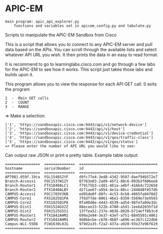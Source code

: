 # APIC-EM
    main program: apic_api_explorer.py
        functions and variables set in apicem_config.py and tabulate.py
Scripts to manipulate the APIC-EM Sandbox from Cisco

This is a script that allows you to connect to any APIC-EM server and pull data based on the APIs.  You can scroll through the available lists and select whatever API URL you wish.  It then prints the data in an easy to read format.

It is recommend to go to learninglabs.cisco.com and go through a few labs for the APIC-EM to see how it works.  This script just takes those labs and builds upon it.


  This program allows you to view the response for each API GET call.
  0 exits the program
  
    1  -  Main GET calls
    2  -  COUNT
    3  -  RANGE
  => Make a selection:
  
  

    ['1', 'https://sandboxapic.cisco.com:9443/api/v1/network-device']
    ['2', 'https://sandboxapic.cisco.com:9443/api/v1/host']
    ['3', 'https://sandboxapic.cisco.com:9443/api/v1/device-credential']
    ['4', 'https://sandboxapic.cisco.com:9443/api/v1/qos/traffic-class']
    ['5', 'https://sandboxapic.cisco.com:9443/api/v1/qos/status']
    => Please enter the number of API URL you would like to see:
 
 
 Can output raw JSON or print a pretty table.
 Example table output:
  
  
    ================  ==============  ====================================
    hostname          serialNumber    id
    ================  ==============  ====================================
    AP7081.059f.19ca  FGL1548S2YF     d9fc77e4-3ed8-43d2-9507-8aef94b572e7
    Branch-Access1    FOC1537W1ZY     07763e03-2a09-45f1-88c6-093b3f606ee8
    Branch-Router1    FTX1840ALC1     f79175b3-cd81-461a-a4bf-416b4c722658
    Branch-Router2    FTX1840ALBY     d271ae67-a954-4e1a-88cc-2d48d8f457db
    CAMPUS-Access1    FOC1703V36B     ed95de0f-88fc-4c53-8cb8-4965fa04f0d2
    CAMPUS-Core1      FXS1825Q1PA     7f6dffde-0061-46e1-8350-5569e73e9593
    CAMPUS-Core2      FXS1825Q1P8     0fa90d0e-4443-4539-ad5d-98fe7a0de3dc
    CAMPUS-Dist1      FOX1524GV2Z     88ecee33-522b-4780-a5d1-1eebd2035f1d
    CAMPUS-Dist2      FOX1525G5S1     13ffea52-237e-4036-8020-b714eff8b3cd
    CAMPUS-Router1    FTX1842AHM2     699a2e94-3e37-43ef-a751-6845501c4061
    CAMPUS-Router2    FTX1842AHM1     9d8bbcbe-c6f6-4b8f-a896-ec367c122db6
    Campus-WLC-5508   FCW1630L0JG     979d2a35-f2a2-437a-a920-93e27e96f619
    ================  ==============  ====================================
